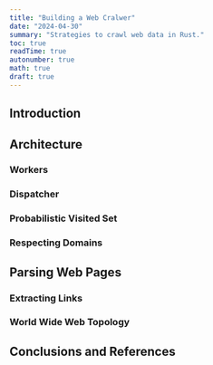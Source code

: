 ```yaml
---
title: "Building a Web Cralwer"
date: "2024-04-30"
summary: "Strategies to crawl web data in Rust."
toc: true
readTime: true
autonumber: true
math: true
draft: true
---
```


## Introduction

## Architecture

### Workers

### Dispatcher

### Probabilistic Visited Set

### Respecting Domains

## Parsing Web Pages

### Extracting Links

### World Wide Web Topology

## Conclusions and References
